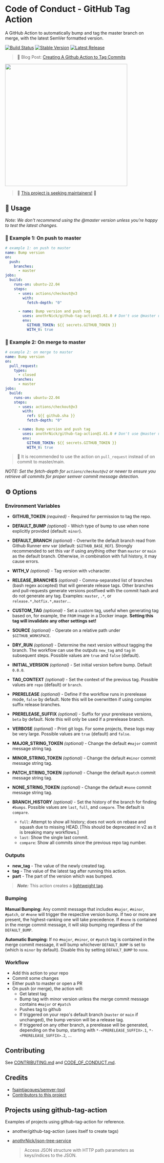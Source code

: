 # Code of Conduct - GitHub Tag Action

A GitHub Action to automatically bump and tag the master branch on merge, with the latest SemVer formatted version.

[![Build Status](https://github.com/anothrNick/github-tag-action/workflows/Bump%20version/badge.svg)](https://github.com/anothrNick/github-tag-action/actions) [![Stable Version](https://img.shields.io/github/v/tag/anothrNick/github-tag-action)](https://github.com/anothrNick/github-tag-action/tags) [![Latest Release](https://img.shields.io/github/v/release/anothrNick/github-tag-action?color=%233D9970)](https://github.com/anothrNick/github-tag-action/releases)

> 📖 Blog Post: [Creating A Github Action to Tag Commits](https://itnext.io/creating-a-github-action-to-tag-commits-2722f1560dec)

[<img src="https://miro.medium.com/max/1200/1*_4Ex1uUhL93a3bHyC-TgPg.png" width="400">](https://itnext.io/creating-a-github-action-to-tag-commits-2722f1560dec)

> 📣 [This project is seeking maintainers!](https://github.com/anothrNick/github-tag-action/issues/238) 📣

## 🚀 Usage

_Note: We don't recommend using the @master version unless you're happy to test the latest changes._

### 📝 Example 1: On push to master

```yaml
# example 1: on push to master
name: Bump version
on:
  push:
    branches:
      - master
jobs:
  build:
    runs-on: ubuntu-22.04
    steps:
      - uses: actions/checkout@v3
        with:
          fetch-depth: "0"

      - name: Bump version and push tag
        uses: anothrNick/github-tag-action@1.61.0 # Don't use @master unless you're happy to test the latest version
        env:
          GITHUB_TOKEN: ${{ secrets.GITHUB_TOKEN }}
          WITH_V: true
```

### 📝 Example 2: On merge to master

```yaml
# example 2: on merge to master
name: Bump version
on:
  pull_request:
    types:
      - closed
    branches:
      - master
jobs:
  build:
    runs-on: ubuntu-22.04
    steps:
      - uses: actions/checkout@v3
        with:
          ref: ${{ github.sha }}
          fetch-depth: "0"

      - name: Bump version and push tag
        uses: anothrNick/github-tag-action@1.61.0 # Don't use @master unless you're happy to test the latest version
        env:
          GITHUB_TOKEN: ${{ secrets.GITHUB_TOKEN }}
          WITH_V: true
```

> 🚨 It is recommended to use the action on `pull_request` instead of on commit to master/main.

_NOTE: Set the fetch-depth for `actions/checkout@v2` or newer to ensure you retrieve all commits for proper semver commit message detection._

## ⚙️ Options

### Environment Variables

- **GITHUB_TOKEN** _(required)_ - Required for permission to tag the repo.
- **DEFAULT_BUMP** _(optional)_ - Which type of bump to use when none explicitly provided (default: `minor`).
- **DEFAULT_BRANCH** _(optional)_ - Overwrite the default branch read from Github Runner env var (default: `$GITHUB_BASE_REF`). Strongly recommended to set this var if using anything other than `master` or `main` as the default branch. Otherwise, in combination with full history, it may cause errors.
- **WITH_V** _(optional)_ - Tag version with `v`character.

- **RELEASE_BRANCHES** _(optional)_ - Comma-separated list of branches (bash regex accepted) that will generate release tags. Other branches and pull-requests generate versions postfixed with the commit hash and do not generate any tag. Examples: `master`, `.*`, or `release.*,hotfix.*,master`...
- **CUSTOM_TAG** _(optional)_ - Set a custom tag, useful when generating tag based on, for example, the `FROM` image in a Docker image. **Setting this tag will invalidate any other settings set!**
- **SOURCE** _(optional)_ - Operate on a relative path under `$GITHUB_WORKSPACE`.
- **DRY_RUN** _(optional)_ - Determine the next version without tagging the branch. The workflow can use the outputs `new_tag` and `tag` in subsequent steps. Possible values are `true` and `false` (default).
- **INITIAL_VERSION** _(optional)_ - Set initial version before bump. Default `0.0.0`.
- **TAG_CONTEXT** _(optional)_ - Set the context of the previous tag. Possible values are `repo` (default) or `branch`.
- **PRERELEASE** _(optional)_ - Define if the workflow runs in prerelease mode, `false` by default. Note this will be overwritten if using complex suffix release branches.
- **PRERELEASE_SUFFIX** _(optional)_ - Suffix for your prerelease versions, `beta` by default. Note this will only be used if a prerelease branch.
- **VERBOSE** _(optional)_ - Print git logs. For some projects, these logs may be very large. Possible values are `true` (default) and `false`.
- **MAJOR_STRING_TOKEN** _(optional)_ - Change the default `#major` commit message string tag.
- **MINOR_STRING_TOKEN** _(optional)_ - Change the default `#minor` commit message string tag.
- **PATCH_STRING_TOKEN** _(optional)_ - Change the default `#patch` commit message string tag.
- **NONE_STRING_TOKEN** _(optional)_ - Change the default `#none` commit message string tag.
- **BRANCH_HISTORY** _(optional)_ - Set the history of the branch for finding `#bumps`. Possible values are `last`, `full`, and `compare`. The default is `compare`.
  - `full`: Attempt to show all history; does not work on rebase and squash due to missing HEAD. [This should be deprecated in v2 as it is breaking many workflows.]
  - `last`: Show the single last commit.
  - `compare`: Show all commits since the previous repo tag number.

### Outputs

- **new_tag** - The value of the newly created tag.
- **tag** - The value of the latest tag after running this action.
- **part** - The part of the version which was bumped.

> **_Note:_** This action creates a [lightweight tag](https://developer.github.com/v3/git/refs/#create-a-reference).

### Bumping

**Manual Bumping:** Any commit message that includes `#major`, `#minor`, `#patch`, or `#none` will trigger the respective version bump. If two or more are present, the highest-ranking one will take precedence. If `#none` is contained in the merge commit message, it will skip bumping regardless of the `DEFAULT_BUMP`.

**Automatic Bumping:** If no `#major`, `#minor`, or `#patch` tag is contained in the merge commit message, it will bump whichever `DEFAULT_BUMP` is set to (which is `minor` by default). Disable this by setting `DEFAULT_BUMP` to `none`.

### Workflow

- Add this action to your repo
- Commit some changes
- Either push to master or open a PR
- On push (or merge), the action will:
  - Get latest tag
  - Bump tag with minor version unless the merge commit message contains `#major` or `#patch`
  - Pushes tag to github
  - If triggered on your repo's default branch (`master` or `main` if unchanged), the bump version will be a release tag.
  - If triggered on any other branch, a prerelease will be generated, depending on the bump, starting with `*-<PRERELEASE_SUFFIX>.1`, `*-<PRERELEASE_SUFFIX>.2`, ...

## Contributing

See [CONTRIBUTING.md](CONTRIBUTING.md) and [CODE_OF_CONDUCT.md](CODE_OF_CONDUCT.md).

## Credits

- [fsaintjacques/semver-tool](https://github.com/fsaintjacques/semver-tool)
- [Contributors to this project](https://github.com/anothrNick/github-tag-action/graphs/contributors)

## Projects using github-tag-action

Examples of projects using github-tag-action for reference.

- another/github-tag-action (uses itself to create tags)
- [anothrNick/json-tree-service](https://github.com/anothrNick/json-tree-service)

  > Access JSON structure with HTTP path parameters as keys/indices to the JSON.

